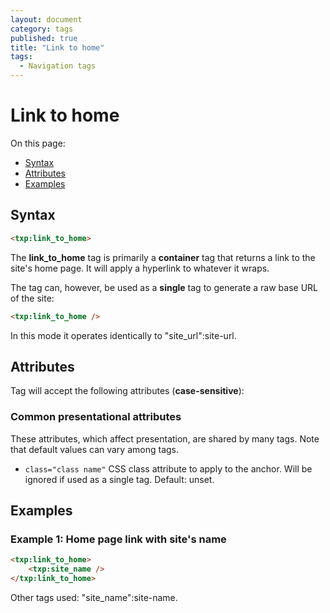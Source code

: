 ```yaml
---
layout: document
category: tags
published: true
title: "Link to home"
tags:
  - Navigation tags
---
```


# Link to home

On this page:

* [Syntax](#user-content-syntax)
* [Attributes](#user-content-attributes)
* [Examples](#user-content-examples)

## Syntax

```html
<txp:link_to_home>
```

The **link_to_home** tag is primarily a __container__ tag that returns a link to the site's home page. It will apply a hyperlink to whatever it wraps.

The tag can, however, be used as a __single__ tag to generate a raw base URL of the site:

```html
<txp:link_to_home />
```

In this mode it operates identically to "site_url":site-url.

## Attributes

Tag will accept the following attributes (**case-sensitive**):

### Common presentational attributes

These attributes, which affect presentation, are shared by many tags. Note that default values can vary among tags.

* `class="class name"`
CSS class attribute to apply to the anchor. Will be ignored if used as a single tag.
Default: unset.

## Examples

### Example 1: Home page link with site's name

```html
<txp:link_to_home>
    <txp:site_name />
</txp:link_to_home>
```

Other tags used: "site_name":site-name.
